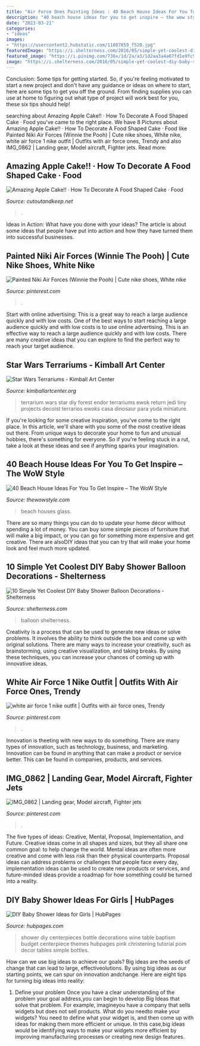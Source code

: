 ```yaml
---
title: "Air Force Ones Painting Ideas : 40 Beach House Ideas For You To Get Inspire – The Wow Style"
description: "40 beach house ideas for you to get inspire – the wow style"
date: "2023-03-21"
categories:
- "ideas"
images:
- "https://usercontent2.hubstatic.com/11887859_f520.jpg"
featuredImage: "https://i.shelterness.com/2016/05/simple-yet-coolest-diy-baby-shower-balloon-decorations-7.jpg"
featured_image: "https://i.pinimg.com/736x/1d/2a/a3/1d2aa3a4a67fd1e9fc9c66e4f99e43b1--landing-gear.jpg"
image: "https://i.shelterness.com/2016/05/simple-yet-coolest-diy-baby-shower-balloon-decorations-7.jpg"
---
```



Conclusion: Some tips for getting started.
So, if you're feeling motivated to start a new project and don't have any guidance or ideas on where to start, here are some tips to get you off the ground. From finding supplies you can use at home to figuring out what type of project will work best for you, these six tips should help!

	

		
searching about Amazing Apple Cake!! · How To Decorate A Food Shaped Cake · Food you've came to the right place. We have 8 Pictures about Amazing Apple Cake!! · How To Decorate A Food Shaped Cake · Food like Painted Niki Air Forces (Winnie the Pooh) | Cute nike shoes, White nike, white air force 1 nike outfit | Outfits with air force ones, Trendy and also IMG_0862 | Landing gear, Model aircraft, Fighter jets. Read more:
		
    
## Amazing Apple Cake!! · How To Decorate A Food Shaped Cake · Food

<img loading=lazy src="https://images.coplusk.net/project_images/35824/image/full_CIMG0004_1256935314.jpg" onerror="this.onerror=null;this.src='https://tse2.mm.bing.net/th?id=OIP.XhBWSiWc8jh29LJoYER1tgHaFj&amp;pid=15.1';" alt="Amazing Apple Cake!! · How To Decorate A Food Shaped Cake · Food">

_Source: cutoutandkeep.net_

>. 

	

Ideas in Action: What have you done with your ideas?
The article is about some ideas that people have put into action and how they have turned them into successful businesses.

    
## Painted Niki Air Forces (Winnie The Pooh) | Cute Nike Shoes, White Nike

<img loading=lazy src="https://i.pinimg.com/736x/fa/6d/66/fa6d66bf4ebcb57f6772295780adca1d.jpg" onerror="this.onerror=null;this.src='https://tse1.mm.bing.net/th?id=OIP.Mf9m_KbHQeRE7h_w_panOgHaHa&amp;pid=15.1';" alt="Painted Niki Air Forces (Winnie the Pooh) | Cute nike shoes, White nike">

_Source: pinterest.com_

>. 

	

Start with online advertising: This is a great way to reach a large audience quickly and with low costs.
One of the best ways to start reaching a large audience quickly and with low costs is to use online advertising. This is an effective way to reach a large audience quickly and with low costs. There are many creative ideas that you can explore to find the perfect way to reach your target audience.

    
## Star Wars Terrariums - Kimball Art Center

<img loading=lazy src="https://kimballartcenter.org/wp-content/uploads/2017/04/Star-Wars-Terrariums.jpg" onerror="this.onerror=null;this.src='https://tse3.mm.bing.net/th?id=OIP.keR0XU_DWLStJKcWLAhx1QHaE8&amp;pid=15.1';" alt="Star Wars Terrariums - Kimball Art Center">

_Source: kimballartcenter.org_

>terrarium wars star diy forest endor terrariums ewok return jedi tiny projects decoist terrarios ewoks casa dinosaur para yoda miniature. 

	

If you're looking for some creative inspiration, you've come to the right place. In this article, we'll share with you some of the most creative ideas out there. From unique ways to decorate your home to fun and unusual hobbies, there's something for everyone. So if you're feeling stuck in a rut, take a look at these ideas and see if anything sparks your imagination.

    
## 40 Beach House Ideas For You To Get Inspire – The WoW Style

<img loading=lazy src="http://thewowstyle.com/wp-content/uploads/2015/02/exciting-Beach-Houses-Design-and-Architects-with-glass-wall.jpg" onerror="this.onerror=null;this.src='https://tse4.mm.bing.net/th?id=OIP.sstR_4P_lZuoNj0KHXSk3wHaFi&amp;pid=15.1';" alt="40 Beach House Ideas For You To Get Inspire – The WoW Style">

_Source: thewowstyle.com_

>beach houses glass. 

	

There are so many things you can do to update your home décor without spending a lot of money. You can buy some simple pieces of furniture that will make a big impact, or you can go for something more expensive and get creative. There are alsoDIY ideas that you can try that will make your home look and feel much more updated.

    
## 10 Simple Yet Coolest DIY Baby Shower Balloon Decorations - Shelterness

<img loading=lazy src="https://i.shelterness.com/2016/05/simple-yet-coolest-diy-baby-shower-balloon-decorations-7.jpg" onerror="this.onerror=null;this.src='https://tse4.mm.bing.net/th?id=OIP.YFkqqzB-vWBIyv6iZ5FEZQAAAA&amp;pid=15.1';" alt="10 Simple Yet Coolest DIY Baby Shower Balloon Decorations - Shelterness">

_Source: shelterness.com_

>balloon shelterness. 

	

Creativity is a process that can be used to generate new ideas or solve problems. It involves the ability to think outside the box and come up with original solutions. There are many ways to increase your creativity, such as brainstorming, using creative visualization, and taking breaks. By using these techniques, you can increase your chances of coming up with innovative ideas.

    
## White Air Force 1 Nike Outfit | Outfits With Air Force Ones, Trendy

<img loading=lazy src="https://i.pinimg.com/736x/dc/c8/3f/dcc83f7b77b53f847d94cc01367cecd0--white-air-force--nike-wear.jpg" onerror="this.onerror=null;this.src='https://tse2.mm.bing.net/th?id=OIP.KzTtbGOHvqR1wTja_nU4hQHaLH&amp;pid=15.1';" alt="white air force 1 nike outfit | Outfits with air force ones, Trendy">

_Source: pinterest.com_

>. 

	

Innovation is theeting with new ways to do something. There are many types of innovation, such as technology, business, and marketing. Innovation can be found in anything that can make a product or service better. This can be found in companies, products, and services.

    
## IMG_0862 | Landing Gear, Model Aircraft, Fighter Jets

<img loading=lazy src="https://i.pinimg.com/736x/1d/2a/a3/1d2aa3a4a67fd1e9fc9c66e4f99e43b1--landing-gear.jpg" onerror="this.onerror=null;this.src='https://tse1.mm.bing.net/th?id=OIP.Al3X2nLF0cpjLAduN1YiXwHaLG&amp;pid=15.1';" alt="IMG_0862 | Landing gear, Model aircraft, Fighter jets">

_Source: pinterest.com_

>. 

	

The five types of ideas: Creative, Mental, Proposal, Implementation, and Future.
Creative ideas come in all shapes and sizes, but they all share one common goal: to help change the world. Mental ideas are often more creative and come with less risk than their physical counterparts. Proposal ideas can address problems or challenges that people face every day, implementation ideas can be used to create new products or services, and future-minded ideas provide a roadmap for how something could be turned into a reality.

    
## DIY Baby Shower Ideas For Girls | HubPages

<img loading=lazy src="https://usercontent2.hubstatic.com/11887859_f520.jpg" onerror="this.onerror=null;this.src='https://tse2.mm.bing.net/th?id=OIP.8pQi9xu0syuf6t7VYgnbswHaLH&amp;pid=15.1';" alt="DIY Baby Shower Ideas for Girls | HubPages">

_Source: hubpages.com_

>shower diy centerpieces bottle decorations wine table baptism budget centerpiece themes hubpages pink christening tutorial pom decor tables simple bottles. 

	

How can we use big ideas to achieve our goals?
Big ideas are the seeds of change that can lead to large, effectiveolutions. By using big ideas as our starting points, we can spur on innovation andchange. Here are eight tips for turning big ideas into reality:
1. Define your problem
Once you have a clear understanding of the problem your goal address,you can begin to develop Big Ideas that solve that problem. For example, imagineyou have a company that sells widgets but does not sell products. What do you needto make your widgets? You need to define what your widget is, and then come up with ideas for making them more efficient or unique. In this case,big ideas would be identifying ways to make your widgets more efficient by improving manufacturing processes or creating new design features.


